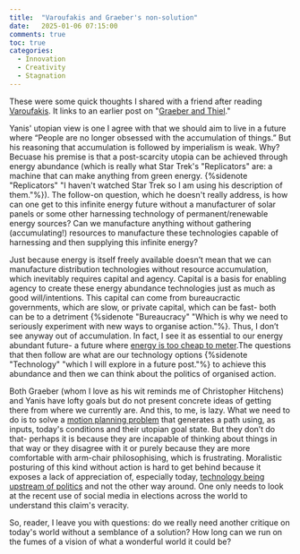 ```yaml
---
title:  "Varoufakis and Graeber's non-solution"
date:   2025-01-06 07:15:00
comments: true
toc: true
categories:
  - Innovation
  - Creativity
  - Stagnation
---
```


These were some quick thoughts I shared with a friend after reading
[Varoufakis](https://unherd.com/2025/01/why-the-left-needs-to-watch-star-trek/). It 
links to an earlier post on
"[Graeber and Thiel](https://www.angadhn.com/opinions/Post3/)."

Yanis' utopian view is one I agree with that we should aim to live in a future 
where “People are no longer obsessed with the accumulation of things.” But his 
reasoning that accumulation is followed by imperialism is weak. Why? Becuase his 
premise is that a post-scarcity utopia can be achieved through energy abundance
(which is really what Star Trek's "Replicators" are: a machine that can make 
anything from green energy. {%sidenote "Replicators" "I haven't watched Star Trek so I am using his description of them."%}).
The follow-on question, which he doesn't really address, is how can one get to this 
infinite energy future without a manufacturer of solar panels or some other
harnessing technology of permanent/renewable energy sources? Can we manufacture
anything without gathering (accumulating!) resources to manufacture these 
technologies capable of harnessing and then supplying this infinite energy?

Just because energy is itself freely available doesn’t mean that we can manufacture 
distribution technologies without resource accumulation, which inevitably requires 
capital and agency. Capital is a basis for enabling agency to create these energy
abundance technologies just as much as good will/intentions. This capital can
come from bureaucractic governments, which are slow, or private capital, which can 
be fast- both can be to a detriment {%sidenote "Bureaucracy" "Which is why we need
to seriously experiment with new ways to organise action."%}. Thus, I don’t see 
anyway out of accumulation. In fact, I see it as essential to our energy abundant 
future- a future where [energy is too cheap to meter](https://worksinprogress.co/issue/making-energy-too-cheap-to-meter/).The questions that then follow 
are what are our technology options {%sidenote "Technology" "which I will explore
in a future post."%} to achieve this abundance and then we can think 
about the politics of organised action.

Both Graeber (whom I love as his wit reminds me of Christopher Hitchens) and
Yanis have lofty goals but do not present concrete 
ideas of getting there from where we currently are. And this, to me, is lazy. What
we need to do is to solve a
[motion planning problem](https://en.wikipedia.org/wiki/Motion_planning)
that generates a path using, as inputs, today's conditions and their utopian goal 
state. But they don’t do that- perhaps it is because they are incapable of 
thinking about things in that way or they disagree with it or purely because they 
are more comfortable with arm-chair philosophising, which is frustrating. 
Moralistic posturing of this kind without action is hard to get behind because
it exposes a lack of appreciation of, especially today,
[technology being upstream of politics](https://x.com/BalajiAnthology/status/1599794788974428161#:~:text=Technology%20is%20the%20driving%20force%20of%20history.%20%0A%0AIt%20lies%20upstream%20of%20culture%2C%20and%20thus%20upstream%20of%20politics.)
and not the other way around. One only needs to look at the recent use of social 
media in elections across the world to understand this claim's veracity.

So, reader, I leave you with questions: do we really need another critique on 
today's world without a semblance of a solution? How long can we run on the fumes 
of a vision of what a wonderful world it could be?